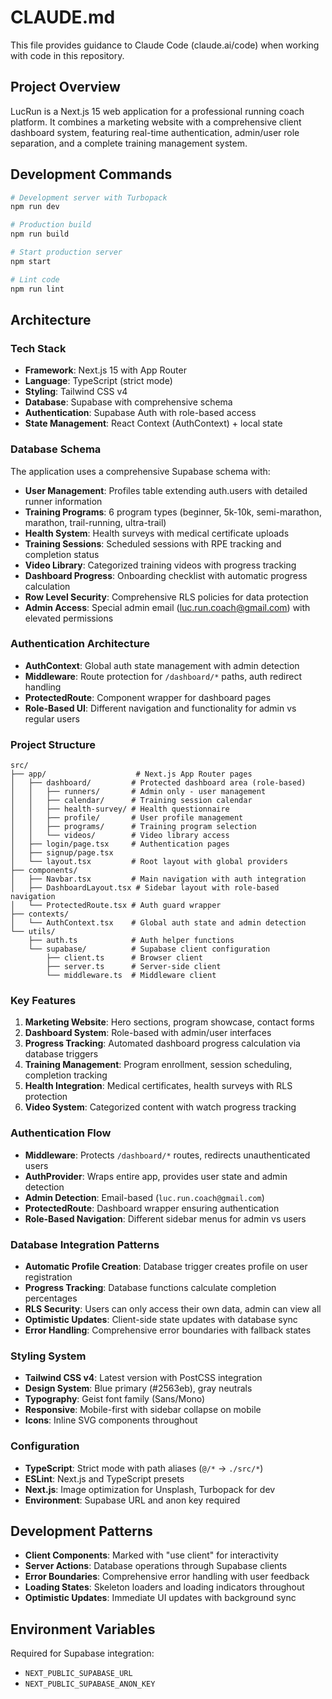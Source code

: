 # CLAUDE.md

This file provides guidance to Claude Code (claude.ai/code) when working with code in this repository.

## Project Overview

LucRun is a Next.js 15 web application for a professional running coach platform. It combines a marketing website with a comprehensive client dashboard system, featuring real-time authentication, admin/user role separation, and a complete training management system.

## Development Commands

```bash
# Development server with Turbopack
npm run dev

# Production build
npm run build

# Start production server
npm start

# Lint code
npm run lint
```

## Architecture

### Tech Stack
- **Framework**: Next.js 15 with App Router
- **Language**: TypeScript (strict mode)
- **Styling**: Tailwind CSS v4
- **Database**: Supabase with comprehensive schema
- **Authentication**: Supabase Auth with role-based access
- **State Management**: React Context (AuthContext) + local state

### Database Schema

The application uses a comprehensive Supabase schema with:
- **User Management**: Profiles table extending auth.users with detailed runner information
- **Training Programs**: 6 program types (beginner, 5k-10k, semi-marathon, marathon, trail-running, ultra-trail)
- **Health System**: Health surveys with medical certificate uploads
- **Training Sessions**: Scheduled sessions with RPE tracking and completion status
- **Video Library**: Categorized training videos with progress tracking
- **Dashboard Progress**: Onboarding checklist with automatic progress calculation
- **Row Level Security**: Comprehensive RLS policies for data protection
- **Admin Access**: Special admin email (luc.run.coach@gmail.com) with elevated permissions

### Authentication Architecture

- **AuthContext**: Global auth state management with admin detection
- **Middleware**: Route protection for `/dashboard/*` paths, auth redirect handling
- **ProtectedRoute**: Component wrapper for dashboard pages
- **Role-Based UI**: Different navigation and functionality for admin vs regular users

### Project Structure

```
src/
├── app/                    # Next.js App Router pages
│   ├── dashboard/         # Protected dashboard area (role-based)
│   │   ├── runners/       # Admin only - user management
│   │   ├── calendar/      # Training session calendar
│   │   ├── health-survey/ # Health questionnaire
│   │   ├── profile/       # User profile management
│   │   ├── programs/      # Training program selection
│   │   └── videos/        # Video library access
│   ├── login/page.tsx     # Authentication pages
│   ├── signup/page.tsx
│   └── layout.tsx         # Root layout with global providers
├── components/
│   ├── Navbar.tsx         # Main navigation with auth integration
│   ├── DashboardLayout.tsx # Sidebar layout with role-based navigation
│   └── ProtectedRoute.tsx # Auth guard wrapper
├── contexts/
│   └── AuthContext.tsx    # Global auth state and admin detection
└── utils/
    ├── auth.ts            # Auth helper functions
    └── supabase/          # Supabase client configuration
        ├── client.ts      # Browser client
        ├── server.ts      # Server-side client
        └── middleware.ts  # Middleware client
```

### Key Features

1. **Marketing Website**: Hero sections, program showcase, contact forms
2. **Dashboard System**: Role-based with admin/user interfaces
3. **Progress Tracking**: Automated dashboard progress calculation via database triggers
4. **Training Management**: Program enrollment, session scheduling, completion tracking
5. **Health Integration**: Medical certificates, health surveys with RLS protection
6. **Video System**: Categorized content with watch progress tracking

### Authentication Flow

- **Middleware**: Protects `/dashboard/*` routes, redirects unauthenticated users
- **AuthProvider**: Wraps entire app, provides user state and admin detection
- **Admin Detection**: Email-based (`luc.run.coach@gmail.com`)
- **ProtectedRoute**: Dashboard wrapper ensuring authentication
- **Role-Based Navigation**: Different sidebar menus for admin vs users

### Database Integration Patterns

- **Automatic Profile Creation**: Database trigger creates profile on user registration
- **Progress Tracking**: Database functions calculate completion percentages
- **RLS Security**: Users can only access their own data, admin can view all
- **Optimistic Updates**: Client-side state updates with database sync
- **Error Handling**: Comprehensive error boundaries with fallback states

### Styling System

- **Tailwind CSS v4**: Latest version with PostCSS integration
- **Design System**: Blue primary (#2563eb), gray neutrals
- **Typography**: Geist font family (Sans/Mono)
- **Responsive**: Mobile-first with sidebar collapse on mobile
- **Icons**: Inline SVG components throughout

### Configuration

- **TypeScript**: Strict mode with path aliases (`@/*` → `./src/*`)
- **ESLint**: Next.js and TypeScript presets
- **Next.js**: Image optimization for Unsplash, Turbopack for dev
- **Environment**: Supabase URL and anon key required

## Development Patterns

- **Client Components**: Marked with "use client" for interactivity
- **Server Actions**: Database operations through Supabase clients
- **Error Boundaries**: Comprehensive error handling with user feedback
- **Loading States**: Skeleton loaders and loading indicators throughout
- **Optimistic Updates**: Immediate UI updates with background sync

## Environment Variables

Required for Supabase integration:
- `NEXT_PUBLIC_SUPABASE_URL`
- `NEXT_PUBLIC_SUPABASE_ANON_KEY`